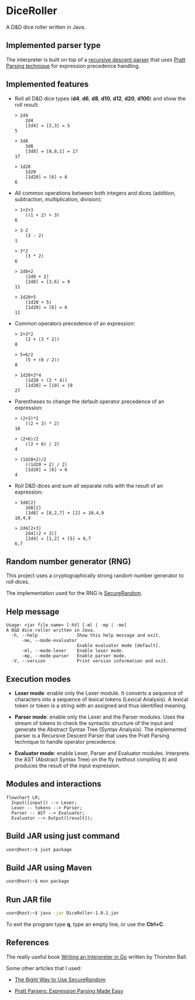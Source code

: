 # DiceRoller

A D&D dice roller written in Java.

## Implemented parser type

The interpreter is built on top of a [recursive descent parser](https://www.wikiwand.com/en/articles/Recursive_descent_parser)
that uses [Pratt Parsing technique](https://en.wikipedia.org/wiki/Operator-precedence_parser#Pratt_parsing) for expression
precedence handling.

## Implemented features

- Roll all D&D dice types (**d4**, **d6**, **d8**, **d10**, **d12**, **d20**, **d100**) and show the roll result:

    ```
    > 2d4
        2d4
        [2d4] = [2,3] = 5
    5

    > 3d8
        3d8
        [3d8] = [8,8,1] = 17
    17

    > 1d20
        1d20
        [1d20] = [6] = 6
    6
    ```

- All common operations between both integers and dices (addition, subtraction, multiplication, division):

    ```
    > 1+2+3
        ((1 + 2) + 3)
    6

    > 3-2
        (3 - 2)
    1

    > 3*2
        (3 * 2)
    6

    > 2d8+2
        (2d8 + 2)
        [2d8] = [3,6] = 9
    11

    > 1d20+5
        (1d20 + 5)
        [1d20] = [6] = 6
    11
    ```

- Common operators precedence of an expression:

    ```
    > 2+3*2
        (2 + (3 * 2))
    8

    > 5+6/2
        (5 + (6 / 2))
    8

    > 1d20+2*4
        (1d20 + (2 * 4))
        [1d20] = [19] = 19
    27
    ```

- Parentheses to change the default operator precedence of an expression:

    ```
    > (2+3)*2
        ((2 + 3) * 2)
    10

    > (2+6)/2
        ((2 + 6) / 2)
    4

    > (1d20+2)/2
        ((1d20 + 2) / 2)
        [1d20] = [6] = 6
    4
    ```

- Roll D&D dices and sum all separate rolls with the result of an expression:

    ```
    > 3d8[2]
        3d8[2]
        [3d8] = [8,2,7] + [2] = 10,4,9
    10,4,9

    > 2d4[2+3]
        2d4[(2 + 3)]
        [2d4] = [1,2] + [5] = 6,7
    6,7
    ```

## Random number generator (RNG)

This project uses a cryptographically strong random number generator to roll dices.

The implementation used for the RNG is [SecureRandom](https://docs.oracle.com/en/java/javase/17/docs/api/java.base/java/security/SecureRandom.html).

## Help message

```
Usage: <jar file name> [-hV] [-ml | -mp | -me]
A D&D dice roller written in Java.
  -h, --help               Show this help message and exit.
      -me, --mode-evaluator
                           Enable evaluator mode [default].
      -ml, --mode-lexer    Enable lexer mode.
      -mp, --mode-parser   Enable parser mode.
  -V, --version            Print version information and exit.
```

## Execution modes

- **Lexer mode**: enable only the Lexer module. It converts a sequence of characters into a sequence of lexical tokens
(Lexical Analysis). A lexical token or token is a string with an assigned and thus identified meaning.

- **Parser mode**: enable only the Lexer and the Parser modules. Uses the stream of tokens to check the syntactic
structure of the input and generate the Abstract Syntax Tree (Syntax Analysis). The implemented parser is a
Recursive Descent Parser that uses the Pratt Parsing technique to handle operator precedence.

- **Evaluator mode**: enable Lexer, Parser and Evaluator modules. Interprets the AST (Abstract Syntax
Tree) on the fly (without compiling it) and produces the result of the input expression.

## Modules and interactions

```mermaid
flowchart LR;
  Input([input]) --> Lexer;
  Lexer -- tokens --> Parser;
  Parser -- AST --> Evaluator;
  Evaluator --> Output([result]);
```

## Build JAR using just command
```bash
user@host:~$ just package
```

## Build JAR using Maven
```bash
user@host:~$ mvn package
```

## Run JAR file
```bash
user@host:~$ java -jar DiceRoller-1.0.1.jar
```

To exit the program type **q**, type an empty line, or use the **Ctrl+C**.

## References
The really useful book [Writing an Interpreter in Go](https://interpreterbook.com/) written by Thorsten Ball.

Some other articles that I used:

- [The Right Way to Use SecureRandom](https://tersesystems.com/blog/2015/12/17/the-right-way-to-use-securerandom/)

- [Pratt Parsers: Expression Parsing Made Easy](https://journal.stuffwithstuff.com/2011/03/19/pratt-parsers-expression-parsing-made-easy/)
